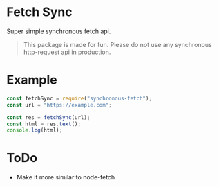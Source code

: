 # Fetch Sync
Super simple synchronous fetch api.

> This package is made for fun. Please do not use any synchronous http-request api in production.

# Example

```js
const fetchSync = require("synchronous-fetch");
const url = "https://example.com";

const res = fetchSync(url);
const html = res.text();
console.log(html);
```

# ToDo
- Make it more similar to node-fetch